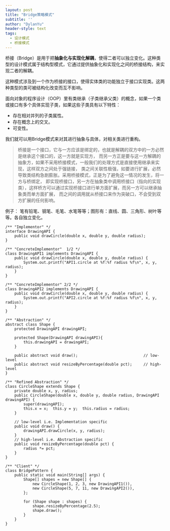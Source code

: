 ```yaml
---
layout: post
title: "Bridge策略模式"
subtitle: ''
author: "DylanYu"
header-style: text
tags:
  - 设计模式
  - 桥接模式
---
```


桥接（Bridge）是用于把**抽象化与实现化解耦**，使得二者可以独立变化。这种类型的设计模式属于结构型模式，它通过提供抽象化和实现化之间的桥接结构，来实现二者的解耦。

这种模式涉及到一个作为桥接的接口，使得实体类的功能独立于接口实现类。这两种类型的类可被结构化改变而互不影响。

面向对象的程序设计（OOP）里有类继承（子类继承父类）的概念，如果一个类或接口有多个具体实现子类，如果这些子类具有以下特性：
- 存在相对并列的子类属性。
- 存在概念上的交叉。
- 可变性。

我们就可以用Bridge模式来对其进行抽象与具体，对相关类进行重构。

> 桥接是一个接口，它与一方应该是绑定的，也就是解耦的双方中的一方必然是继承这个接口的，这一方就是实现方，
> 而另一方正是要与这一方解耦的抽象方，如果不采用桥接模式，一般我们的处理方式是直接使用继承来实现，这样双方之间处于强链接，
> 类之间关联性极强，如要进行扩展，必然导致类结构急剧膨胀。采用桥接模式，正是为了避免这一情况的发生，将一方与桥绑定，
> 即实现桥接口，另一方在抽象类中调用桥接口（指向的实现类），这样桥方可以通过实现桥接口进行单方面扩展，而另一方可以继承抽象类而单方面扩展，
> 而之间的调用就从桥接口来作为突破口，不会受到双方扩展的任何影响。

例子：
    笔有铅笔、钢笔、毛笔、水笔等等；图形有：直线、圆、三角形、树叶等等。各自独立变化。

```
/** "Implementor" */
interface DrawingAPI {
    public void drawCircle(double x, double y, double radius);
}

/** "ConcreteImplementor"  1/2 */
class DrawingAPI1 implements DrawingAPI {
    public void drawCircle(double x, double y, double radius) {
        System.out.printf("API1.circle at %f:%f radius %f\n", x, y, radius);
    }
}

/** "ConcreteImplementor" 2/2 */
class DrawingAPI2 implements DrawingAPI {
    public void drawCircle(double x, double y, double radius) {
        System.out.printf("API2.circle at %f:%f radius %f\n", x, y, radius);
    }
}

/** "Abstraction" */
abstract class Shape {
    protected DrawingAPI drawingAPI;

    protected Shape(DrawingAPI drawingAPI){
        this.drawingAPI = drawingAPI;
    }

    public abstract void draw();                             // low-level
    public abstract void resizeByPercentage(double pct);     // high-level
}

/** "Refined Abstraction" */
class CircleShape extends Shape {
    private double x, y, radius;
    public CircleShape(double x, double y, double radius, DrawingAPI drawingAPI) {
        super(drawingAPI);
        this.x = x;  this.y = y;  this.radius = radius;
    }

    // low-level i.e. Implementation specific
    public void draw() {
        drawingAPI.drawCircle(x, y, radius);
    }
    // high-level i.e. Abstraction specific
    public void resizeByPercentage(double pct) {
        radius *= pct;
    }
}

/** "Client" */
class BridgePattern {
    public static void main(String[] args) {
        Shape[] shapes = new Shape[] {
            new CircleShape(1, 2, 3, new DrawingAPI1()),
            new CircleShape(5, 7, 11, new DrawingAPI2()),
        };

        for (Shape shape : shapes) {
            shape.resizeByPercentage(2.5);
            shape.draw();
        }
    }
}
```